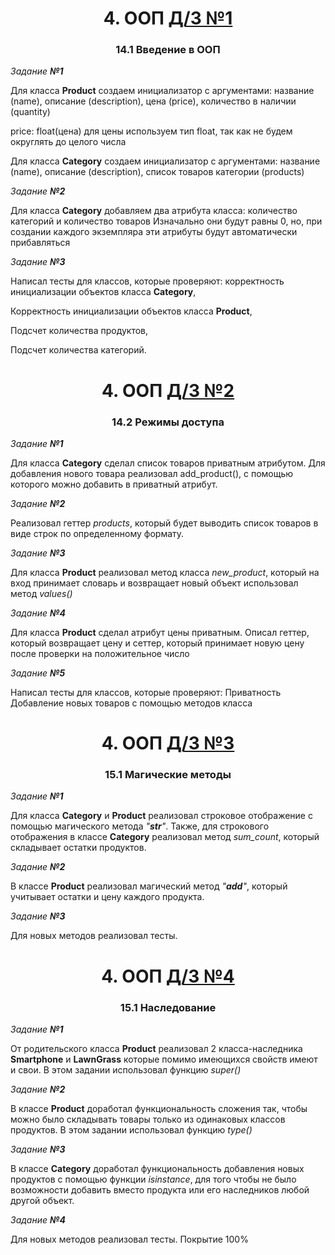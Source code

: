 <h1 align="center">4. ООП <a href="https://daniilshat.ru/" target="_blank">Д/З №1</a> 
<h3 align="center">14.1 Введение в ООП</h3>

_Задание **№1**_

Для класса __Product__ создаем инициализатор с аргументами:
название (name),
описание (description),
цена (price),
количество в наличии (quantity)
    
price: float(цена)
для цены используем тип float, так как не будем округлять до целого числа


Для класса __Category__ создаем инициализатор с аргументами:
название (name),
описание (description),
список товаров категории (products)




_Задание **№2**_

Для класса __Category__ добавляем два атрибута класса: количество категорий и количество товаров
Изначально они будут равны 0, но, при создании каждого экземпляра эти атрибуты будут автоматически прибавляться 

_Задание **№3**_

Написал тесты для классов, которые проверяют:
корректность инициализации объектов класса __Category__,

Корректность инициализации объектов класса __Product__,

Подсчет количества продуктов,

Подсчет количества категорий.

<h1 align="center">4. ООП <a href="https://daniilshat.ru/" target="_blank">Д/З №2</a> 
<h3 align="center">14.2 Режимы доступа</h3>

_Задание **№1**_

Для класса __Category__ сделал список товаров приватным атрибутом. Для добавления нового товара реализовал 
add_product(), с помощью которого можно добавить в приватный атрибут.

_Задание **№2**_

Реализовал геттер _products_, который будет выводить список товаров в виде строк по определенному формату.

_Задание **№3**_

Для класса __Product__ реализовал метод класса _new_product_, который на вход принимает словарь и возвращает новый объект
использовал метод _values()_

_Задание **№4**_

Для класса __Product__ сделал атрибут цены приватным.
Описал геттер, который возвращает цену и сеттер, который принимает новую цену после проверки на положительное число

_Задание **№5**_

Написал тесты для классов, которые проверяют:
Приватность
Добавление новых товаров с помощью методов класса


<h1 align="center">4. ООП <a href="https://daniilshat.ru/" target="_blank">Д/З №3</a> 
<h3 align="center">15.1 Магические методы</h3>


_Задание **№1**_

Для класса __Category__ и __Product__ реализовал строковое отображение с помощью магического метода _"__str__"_.
Также, для строкового отображения в классе __Category__ реализовал метод _sum_count_, который складывает остатки продуктов. 

_Задание **№2**_

В классе __Product__ реализовал магический метод _"__add__"_, который учитывает остатки и цену каждого продукта. 

_Задание **№3**_

Для новых методов реализовал тесты. 

<h1 align="center">4. ООП <a href="https://daniilshat.ru/" target="_blank">Д/З №4</a> 
<h3 align="center">15.1 Наследование</h3>

_Задание **№1**_

От родительского класса  __Product__ реализовал 2 класса-наследника __Smartphone__ и  __LawnGrass__  которые помимо
имеющихся свойств имеют и свои. В этом задании использовал функцию _super()_

_Задание **№2**_

В классе __Product__ доработал функциональность сложения так, чтобы можно было складывать товары только из одинаковых 
классов продуктов. В этом задании использовал функцию _type()_

_Задание **№3**_

В классе __Category__ доработал функциональность добавления новых продуктов с помощью функции _isinstance_, для того чтобы 
не было возможности добавить вместо продукта или его наследников любой другой объект.

_Задание **№4**_

Для новых методов реализовал тесты. Покрытие 100%